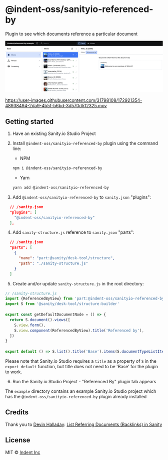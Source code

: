 # @indent-oss/sanityio-referenced-by

Plugin to see which documents reference a particular document

![Indent - Sanityio referenced-by Plugin Example](./referenced-by-example.png "Indent - Referenced By Plugin")

https://user-images.githubusercontent.com/31798108/172921354-48938494-2da9-4b5f-b6bd-3d570d512325.mov



## Getting started

1. Have an existing Sanity.io Studio Project

2. Install `@indent-oss/sanityio-referenced-by` plugin using the command line:

    - NPM

    ```bash
    npm i @indent-oss/sanityio-referenced-by
    ```

    - Yarn

    ```bash
    yarn add @indent-oss/sanityio-referenced-by
    ```

3. Add `@indent-oss/sanityio-referenced-by` to `sanity.json` "plugins":
```json
  // /sanity.json
  "plugins": [
    "@indent-oss/sanityio-referenced-by"
  ],
```

4. Add `sanity-structure.js` reference to `sanity.json` "parts":
```json
  // /sanity.json
  "parts": [
    {
      "name": "part:@sanity/desk-tool/structure",
      "path": "./sanity-structure.js"
    }
  ]
```

5. Create and/or update `sanity-structure.js` in the root directory:

```js
// /sanity-structure.js
import {ReferencedByView} from 'part:@indent-oss/sanityio-referenced-by'
import S from '@sanity/desk-tool/structure-builder'

export const getDefaultDocumentNode = () => {
  return S.document().views([
    S.view.form(),
    S.view.component(ReferencedByView).title('Referenced by'),
  ])
}

export default () => S.list().title('Base').items(S.documentTypeListItems())
```

Please note that Sanity.io Studio requires a `title` as a property of `S` in the `export default` function, but title does not need to be 'Base' for the plugin to work.

6. Run the Sanity.io Studio Project - "Referenced By" plugin tab appears

The `example` directory contains an example Sanity.io Studio project which has the `@indent-oss/sanityio-referenced-by` plugin already installed

## Credits

Thank you to [Devin Halladay](https://www.sanity.io/exchange/community/theflowingsky): [List Referring Documents (Backlinks) in Sanity](https://www.sanity.io/schemas/list-referring-documents-backlinks-in-sanity-1a8ada64)

## License

MIT © [Indent Inc](https://indent.com/)
